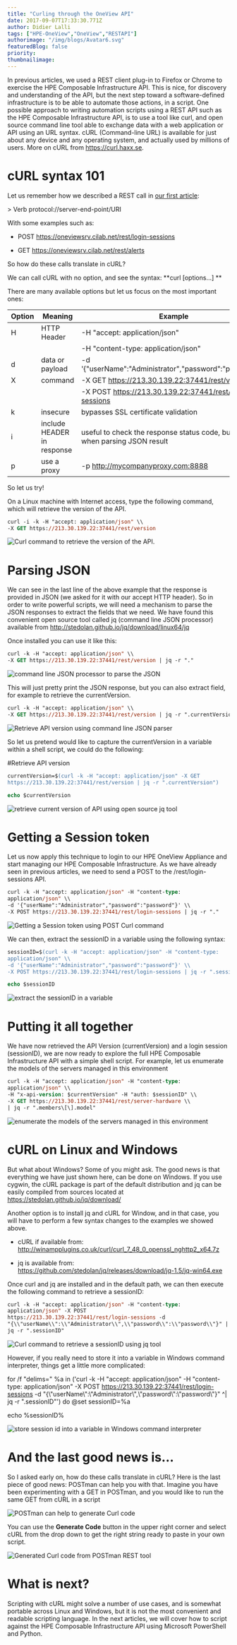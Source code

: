 ```yaml
---
title: "Curling through the OneView API"
date: 2017-09-07T17:33:30.771Z
author: Didier Lalli 
tags: ["HPE-OneView","OneView","RESTAPI"]
authorimage: "/img/blogs/Avatar6.svg"
featuredBlog: false
priority:
thumbnailimage:
---
```

In previous articles, we used a REST client plug-in to Firefox or Chrome
to exercise the HPE Composable Infrastructure API. This is nice, for
discovery and understanding of the API, but the next step toward a
software-defined infrastructure is to be able to automate those actions,
in a script. One possible approach to writing automation scripts using a
REST API such as the HPE Composable Infrastructure API, is to use a tool
like curl, and open source command line tool able to exchange data with
a web application or API using an URL syntax. cURL (Command-line URL) is
available for just about any device and any operating system, and
actually used by millions of users. More on cURL from
https://curl.haxx.se.

# cURL syntax 101

Let us remember how we described a REST call in [our first
article](https://community.dev.hpe.com/t5/Blogs/First-steps-with-programming-the-HPE-Composable-Infrastructure/ba-p/235724):

&gt; Verb protocol://server-end-point/URI

With some examples such as:

-   POST https://oneviewsrv.cilab.net/rest/login-sessions

-   GET https://oneviewsrv.cilab.net/rest/alerts

So how do these calls translate in cURL?

We can call cURL with no option, and see the syntax: **curl
\[options...\] **

There are many available options but let us focus on the most important
ones:

| Option | Meaning                    | Example                                                                         |
|--------|----------------------------|---------------------------------------------------------------------------------|
| H      | HTTP Header                | -H "accept: application/json"                                                   |
|        |                            | -H "content-type: application/json"                                             |
| d      | data or payload            | -d '{"userName":"Administrator","password":"password"}'                         |
| X      | command                    | -X GET https://213.30.139.22:37441/rest/version                                 |
|        |                            | -X POST https://213.30.139.22:37441/rest/login-sessions                         |
| k      | insecure                   | bypasses SSL certificate validation                                             |
| i      | include HEADER in response | useful to check the response status code, but not used when parsing JSON result |
| p      | use a proxy                | -p http://mycompanyproxy.com:8888                                               |

So let us try!

On a Linux machine with Internet access, type the following command,
which will retrieve the version of the API.


```postscript
curl -i -k -H "accept: application/json" \\
-X GET https://213.30.139.22:37441/rest/version
```

![Curl command to retrieve the version of the  API.](https://hpe-developer-portal.s3.amazonaws.com/uploads/media/2017/9/curl-1-1504806712277.png)

# Parsing JSON 

We can see in the last line of the above example that the response is
provided in JSON (we asked for it with our accept HTTP header). So in
order to write powerful scripts, we will need a mechanism to parse the
JSON responses to extract the fields that we need. We have found this
convenient open source tool called jq (command line JSON processor)
available from http://stedolan.github.io/jq/download/linux64/jq

Once installed you can use it like this:


```postscript
curl -k -H "accept: application/json" \\
-X GET https://213.30.139.22:37441/rest/version | jq -r "."
```

![command line JSON processor to parse the JSON](https://hpe-developer-portal.s3.amazonaws.com/uploads/media/2017/9/curl-2-1504806725594.png)

This will just pretty print the JSON response, but you can also extract
field, for example to retrieve the currentVersion.


```postscript
curl -k -H "accept: application/json" \\
-X GET https://213.30.139.22:37441/rest/version | jq -r ".currentVersion"
```

![Retrieve API version using command line JSON parser](https://hpe-developer-portal.s3.amazonaws.com/uploads/media/2017/9/curl-3-1504806732409.png)

So let us pretend would like to capture the currentVersion in a variable
within a shell script, we could do the following:

\#Retrieve API version


```postscript
currentVersion=$(curl -k -H "accept: application/json" -X GET
https://213.30.139.22:37441/rest/version | jq -r ".currentVersion")

echo $currentVersion
```

![retrieve current version of API using open source jq tool](https://hpe-developer-portal.s3.amazonaws.com/uploads/media/2017/9/curl-4-1504806739646.png)

# Getting a Session token

Let us now apply this technique to login to our HPE OneView Appliance
and start managing our HPE Composable Infrastructure. As we have already
seen in previous articles, we need to send a POST to the
/rest/login-sessions API.


```postscript
curl -k -H "accept: application/json" -H "content-type:
application/json" \\
-d '{"userName":"Administrator","password":"password"}' \\
-X POST https://213.30.139.22:37441/rest/login-sessions | jq -r "."
```

![Getting a Session token using POST Curl command](https://hpe-developer-portal.s3.amazonaws.com/uploads/media/2017/9/curl-5-1504806745891.png)

We can then, extract the sessionID in a variable using the following
syntax:


```postscript
sessionID=$(curl -k -H "accept: application/json" -H "content-type:
application/json" \\
-d '{"userName":"Administrator","password":"password"}' \\
-X POST https://213.30.139.22:37441/rest/login-sessions | jq -r ".sessionID")

echo $sessionID
```

![extract the sessionID in a variable](https://hpe-developer-portal.s3.amazonaws.com/uploads/media/2017/9/curl-6-1504806754438.png)

# Putting it all together

We have now retrieved the API Version (currentVersion) and a login
session (sessionID), we are now ready to explore the full HPE Composable
Infrastructure API with a simple shell script. For example, let us
enumerate the models of the servers managed in this environment


```postscript
curl -k -H "accept: application/json" -H "content-type:
application/json" \\
-H "x-api-version: $currentVersion" -H "auth: $sessionID" \\
-X GET https://213.30.139.22:37441/rest/server-hardware \\
| jq -r ".members\[\].model"
```

![enumerate the models of the servers managed in this environment](https://hpe-developer-portal.s3.amazonaws.com/uploads/media/2017/9/curl-7-1504806761092.png)

# cURL on Linux and Windows

But what about Windows? Some of you might ask. The good news is that
everything we have just shown here, can be done on Windows. If you use
cygwin, the cURL package is part of the default distribution and jq can
be easily compiled from sources located at
https://stedolan.github.io/jq/download/

Another option is to install jq and cURL for Window, and in that case,
you will have to perform a few syntax changes to the examples we showed
above.

-   cURL if available from:
    http://winampplugins.co.uk/curl/curl_7_48_0_openssl_nghttp2_x64.7z

-   jq is available from:
    https://github.com/stedolan/jq/releases/download/jq-1.5/jq-win64.exe

Once curl and jq are installed and in the default path, we can then
execute the following command to retrieve a sessionID:


```postscript
curl -k -H "accept: application/json" -H "content-type:
application/json" -X POST
https://213.30.139.22:37441/rest/login-sessions -d
"{\\"userName\\":\\"Administrator\\",\\"password\\":\\"password\\"}" |
jq -r ".sessionID"
```

![Curl command to retrieve a sessionID using jq tool](https://hpe-developer-portal.s3.amazonaws.com/uploads/media/2017/9/curl-8-1504806767303.png)

However, if you really need to store it into a variable in Windows
command interpreter, things get a little more complicated:

for /f "delims=" %a in ('curl -k -H "accept: application/json" -H
"content-type: application/json" -X POST
https://213.30.139.22:37441/rest/login-sessions -d
"{\\"userName\\":\\"Administrator\\",\\"password\\":\\"password\\"}" ^|
jq -r ".sessionID"') do @set sessionID=%a

echo %sessionID%

![store session id into a variable in Windows command interpreter](https://hpe-developer-portal.s3.amazonaws.com/uploads/media/2017/9/curl-9-1504806773156.png)

# And the last good news is…

So I asked early on, how do these calls translate in cURL? Here is the
last piece of good news: POSTman can help you with that. Imagine you
have been experimenting with a GET in POSTman, and you would like to run
the same GET from cURL in a script

![POSTman can help to generate Curl code](https://hpe-developer-portal.s3.amazonaws.com/uploads/media/2017/9/curl-10-1504806780133.png)

You can use the **Generate Code** button in the upper right corner and
select cURL from the drop down to get the right string ready to paste in
your own script.

![Generated Curl code from POSTman REST tool](https://hpe-developer-portal.s3.amazonaws.com/uploads/media/2017/9/curl-11-1504806788067.png)

# What is next?

Scripting with cURL might solve a number of use cases, and is somewhat
portable across Linux and Windows, but it is not the most convenient and
readable scripting language. In the next articles, we will cover how to
script against the HPE Composable Infrastructure API using Microsoft
PowerShell and Python.